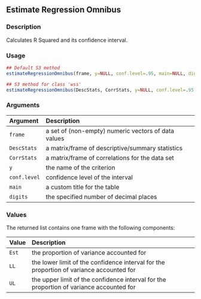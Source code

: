 ## Estimate Regression Omnibus

### Description

Calculates R Squared and its confidence interval.

### Usage

```r
## Default S3 method
estimateRegressionOmnibus(frame, y=NULL, conf.level=.95, main=NULL, digits=3)

## S3 method for class 'wss'
estimateRegressionOmnibus(DescStats, CorrStats, y=NULL, conf.level=.95, main=NULL, digits=3)
```

### Arguments

Argument | Description
:-- | :--
```frame``` | a set of (non-empty) numeric vectors of data values
```DescStats``` | a matrix/frame of descriptive/summary statistics
```CorrStats``` | a matrix/frame of correlations for the data set
```y``` | the name of the criterion
```conf.level``` | confidence level of the interval
```main``` | a custom title for the table
```digits``` | the specified number of decimal places

### Values

The returned list contains one frame with the following components:

Value | Description
:-- | :--
```Est``` | the proportion of variance accounted for
```LL``` | the lower limit of the confidence interval for the proportion of variance accounted for
```UL``` | the upper limit of the confidence interval for the proportion of variance accounted for
